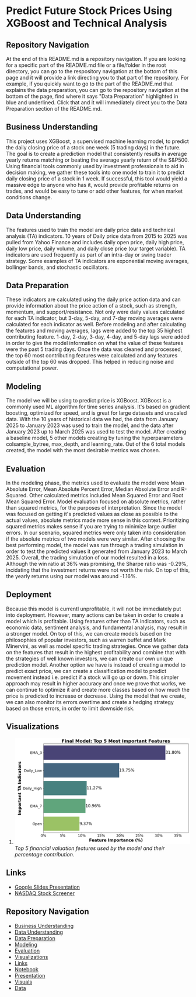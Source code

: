 # Predict Future Stock Prices Using XGBoost and Technical Analysis

## Repository Navigation
At the end of this README.md is a repository navigation. If you are looking for a specific part of the README.md file or a file/folder in the root directory, you can go to the respository navigation at the bottom of this page and it will provide a link directing you to that part of the repository. For example, if you quickly want to go to the part of the README.md that explains the data preparation, you can go to the repository navigation at the bottom of the page, find where it says "Data Preparation" highlighted in blue and underlined. Click that and it will immediately direct you to the Data Preparation section of the README.md. 

## Business Understanding
This project uses XGBoost, a supervised machine learning model, to predict the daily closing price of a stock one week (5 trading days) in the future. The goal is to create a prediction model that consistently results in average yearly returns matching or beating the average yearly return of the S&P500. Using financial tools commonly used by investment professionals to aid in decision making, we gather these tools into one model to train it to predict daily closing price of a stock in 1 week. If successful, this tool would yield a massive edge to anyone who has it, would provide profitable returns on trades, and would be easy to tune or add other features, for when market conditions change.

## Data Understanding
The features used to train the model are daily price data and technical analysis (TA) indicators. 10 years of Daily price data from 2015 to 2025 was pulled from Yahoo Finance and includes daily open price, daily high price, daily low price, daily volume, and daily close price (our target variable). TA indicators are used frequently as part of an intra-day or swing trader strategy. Some examples of TA indicators are exponential moving averages, bollinger bands, and stochastic oscillators. 

## Data Preparation
These indicators are calculated using the daily price action data and can provide information about the price action of a stock, such as strength, momentum, and support/resistance. Not only were daily values calculated for each TA indicator, but 3-day, 5-day, and 7-day moving averages were calculated for each indicator as well. Before modeling and after calculating the features and moving averages, lags were added to the top 35 highest contributing feature. 1-day, 2-day, 3-day, 4-day, and 5-day lags were added in order to give the model information on what the value of these features were the past 5 trading days. Once the data was cleaned and processed, the top 60 most contributing features were calculated and any features outside of the top 60 was dropped. This helped in reducing noise and computational power. 

## Modeling
The model we will be using to predict price is XGBoost. XGBoost is a commonly used ML algorithm for time series analysis. It's based on gradient boosting, optimized for speed, and is great for large datasets and unscaled data. With the 10 years of historical data we had, the data from January 2025 to January 2023 was used to train the model, and the data after January 2023 up to March 2025 was used to test the model. After creating a baseline model, 5 other models creating by tuning the hyperparameters colsample_bytree, max_depth, and learning_rate. Out of the 6 total models created, the model with the most desirable metrics was chosen. 

## Evaluation
In the modeling phase, the metrics used to evaluate the model were Mean Absolute Error, Mean Absolute Percent Error, Median Absolute Error and R-Squared. Other calculated metrics included Mean Squared Error and Root Mean Squared Error. Model evaluation focused on absolute metrics, rather than squared metrics, for the purposes of interpretation. Since the model was focused on getting it's predicted values as close as possible to the actual values, absolute metrics made more sense in this context. Prioritizing squared metrics makes sense if you are trying to minimize large outlier errors. In our scenario, squared metrics were only taken into consideration if the absolute metrics of two models were very similar. After choosing the best performing model, the model was run through a trading simulation in order to test the predicted values it generated from January 2023 to March 2025. Overall, the trading simulation of our model resulted in a loss. Although the win ratio at 36% was promising, the Sharpe ratio was -0.29%, incidating that the investment returns were not worth the risk. On top of this, the yearly returns using our model was around -1.16%. 

## Deployment
Because this model is currentl unprofitable, it will not be immediately put into deployment. However, many actions can be taken in order to create a model which is profitable. Using features other than TA indicators, such as economic data, sentiment analysis, and fundamental analysis, may result in a stronger model. On top of this, we can create models based on the philosophies of popular investors, such as warren buffet and Mark Minervini, as well as model specific trading strategies. Once we gather data on the features that result in the highest profitability and combine that with the strategies of well known investors, we can create our own unique prediction model. Another option we have is instead of creating a model to predict exact price, we can create a classification model to predict movement instead i.e. predict if a stock will go up or down. This simpler approach may result in higher accuracy and once we prove that works, we can continue to optimize it and create more classes based on how much the price is predicted to increase or decrease. Using the model that we create, we can also monitor its errors overtime and create a hedging strategy based on those errors, in order to limit downside risk. 


## Visualizations
1. ![Feature Importance](visuals/final_model_important_features.png)
*Top 5 financial valuation features used by the model and their percentage contribution.*


  ## Links
  -  [Google Slides Presentation](https://docs.google.com/presentation/d/1_FdawOPQgTHqiRTw8pNXzseSlssfzFe4NdpMt1__LvY/edit?usp=sharing)
  - [NASDAQ Stock Screener](https://www.nasdaq.com/market-activity/stocks/screener)
    

## Repository Navigation
- [Business Understanding](#business-understanding)
- [Data Understanding](#data-understanding)
- [Data Preparation](#data-preparation)
- [Modeling](#modeling)
- [Evaluation](#evaluation)
- [Visualizations](#visualizations)
- [Links](#links)
- [Notebook](notebook/capstone_project.ipynb)
- [Presentation](presentation.pdf)
- [Visuals](visuals/)
- [Data](data/)